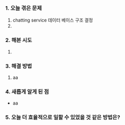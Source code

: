 
### **1. 오늘 겪은 문제**

1.  chatting service 데이터 베이스 구조 결정
2. 


### **2. 해본 시도**
1. 


### **3. 해결 방법**
1. aa

### **4. 새롭게 알게 된 점**
-  aa


### **5. 오늘 더 효율적으로 일할 수 있었을 것 같은 방법은?**
